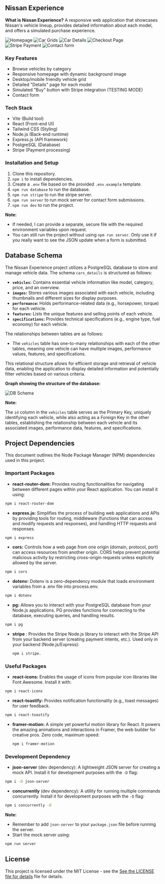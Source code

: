 ## Nissan Experience

**What is Nissan Experience?**
A responsive web application that showcases Nissan's vehicle lineup, provides detailed information about each model, and offers a simulated purchase experience.

![Homepage](https://github.com/user-attachments/assets/119e100a-b3dd-4bf7-a435-1991b9e2a905)
![Car Grids](https://github.com/user-attachments/assets/c09579c0-d4ba-4c5e-858a-963918c1f29e)
![Car Details](https://github.com/user-attachments/assets/eeac528a-5b96-4766-9ddb-e0b07a4cfcfb)
![Checkout Page](https://github.com/user-attachments/assets/f788bd4c-14be-40ad-a20b-b320a469a601)
![Stripe Payment](https://github.com/user-attachments/assets/a2b7d642-2b46-40c6-9bf7-a2dfb5755136)
![Contact form](https://github.com/user-attachments/assets/9c6e06c4-cfad-4d25-98b3-7a0531d4f6e5)

### Key Features

- Browse vehicles by category
- Responsive homepage with dynamic background image
- Desktop/mobile friendly vehicle grid
- Detailed "Details" page for each model
- Simulated "Buy" button with Stripe integration (TESTING MODE)
- Contact form

### Tech Stack

- Vite (Build tool)
- React (Front-end UI)
- Tailwind CSS (Styling)
- Node.js (Back-end runtime)
- Express.js (API framework)
- PostgreSQL (Database)
- Stripe (Payment processing)

### Installation and Setup

1.  Clone this repository.
2.  `npm i` to install dependencies.
3.  Create a `.env` file based on the provided `.env.example` template.
4.  `npm run database` to run the database.
5.  `npm run stripe` to run the stripe server.
6.  `npm run server` to run mock server for contact form submissions.
7.  `npm run dev` to run the project.

**Note:**

- If needed, I can provide a separate, secure file with the required environment variables upon request.
- You can still run the project without using `npm run server`. Only use it if you really want to see the JSON update when a form is submitted.

## Database Schema

The Nissan Experience project utilizes a PostgreSQL database to store and manage vehicle data. The schema `cars_details` is structured as follows:

- **`vehicles`:** Contains essential vehicle information like model, category, price, and an overview.
- **`images`:** Stores various images associated with each vehicle, including thumbnails and different sizes for display purposes.
- **`performance`:** Holds performance-related data (e.g., horsepower, torque) for each vehicle.
- **`features`:** Lists the unique features and selling points of each vehicle.
- **`specifications`:** Provides technical specifications (e.g., engine type, fuel economy) for each vehicle.

The relationships between tables are as follows:

- The `vehicles` table has one-to-many relationships with each of the other tables, meaning one vehicle can have multiple images, performance values, features, and specifications.

This relational structure allows for efficient storage and retrieval of vehicle data, enabling the application to display detailed information and potentially filter vehicles based on various criteria.

**Graph showing the structure of the database:**

![DB Schema](https://github.com/user-attachments/assets/2ab9c5eb-50ee-44d3-8f0a-94207ac99c18)

**Note:**

The `id` column in the `vehicles` table serves as the Primary Key, uniquely identifying each vehicle, while also acting as a Foreign Key in the other tables, establishing the relationship between each vehicle and its associated images, performance data, features, and specifications.

## Project Dependencies

This document outlines the Node Package Manager (NPM) dependencies used in this project.

### Important Packages

- **react-router-dom:** Provides routing functionalities for navigating between different pages within your React application. You can install it using:

```bash
npm i react-router-dom
```

- **express.js:** Simplifies the process of building web applications and APIs by providing tools for routing, middleware (functions that can access and modify requests and responses), and handling HTTP requests and responses.

```bash
npm i express
```

- **cors:** Controls how a web page from one origin (domain, protocol, port) can access resources from another origin. CORS helps prevent potential malicious activity by restricting cross-origin requests unless explicitly allowed by the server.

```bash
npm i cors
```

- **dotenv:** Dotenv is a zero-dependency module that loads environment variables from a .env file into process.env.

```bash
npm i dotenv
```

- **pg:** Allows you to interact with your PostgreSQL database from your Node.js applications. PG provides functions for connecting to the database, executing queries, and handling results.

```bash
npm i pg
```

- **stripe** : Provides the Stripe Node.js library to interact with the Stripe API from your backend server (creating payment intents, etc.). Used only in your backend (Node.js/Express):

  ```bash
  npm i stripe.
  ```

### Useful Packages

- **react-icons:** Enables the usage of icons from popular icon libraries like Font Awesome. Install it with:

```bash
npm i react-icons
```

- **react-toastify:** Provides notification functionality (e.g., toast messages) for user feedback.

```bash
npm i react-toastify
```

- **framer-motion:** A simple yet powerful motion library for React. It powers the amazing animations and interactions in Framer, the web builder for creative pros. Zero code, maximum speed:

  ```bash
  npm i framer-motion
  ```

### Development Dependency

- **json-server** (dev dependency): A lightweight JSON server for creating a mock API. Install it for development purposes with the `-D` flag:

```bash
npm i -D json-server
```

- **concurrently** (dev dependency): A utility for running multiple commands concurrently. Install it for development purposes with the `-D` flag:

```bash
npm i concurrently -D
```

**Note:**

- Remember to add `json-server` to your `package.json` file before running the server.
- Start the mock server using:

```bash
npm run server
```

## License

This project is licensed under the MIT License - see the [See the LICENSE file for details](LICENSE) file for details.

